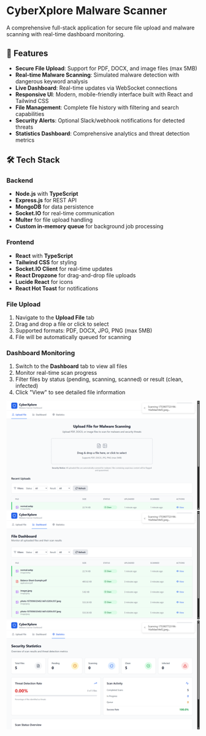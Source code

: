 # CyberXplore Malware Scanner

A comprehensive full-stack application for secure file upload and malware scanning with real-time dashboard monitoring.

## 🚀 Features

- **Secure File Upload**: Support for PDF, DOCX, and image files (max 5MB)
- **Real-time Malware Scanning**: Simulated malware detection with dangerous keyword analysis
- **Live Dashboard**: Real-time updates via WebSocket connections
- **Responsive UI**: Modern, mobile-friendly interface built with React and Tailwind CSS
- **File Management**: Complete file history with filtering and search capabilities
- **Security Alerts**: Optional Slack/webhook notifications for detected threats
- **Statistics Dashboard**: Comprehensive analytics and threat detection metrics

## 🛠 Tech Stack

### Backend
- **Node.js** with **TypeScript**
- **Express.js** for REST API
- **MongoDB** for data persistence
- **Socket.IO** for real-time communication
- **Multer** for file upload handling
- **Custom in-memory queue** for background job processing

### Frontend
- **React** with **TypeScript**
- **Tailwind CSS** for styling
- **Socket.IO Client** for real-time updates
- **React Dropzone** for drag-and-drop file uploads
- **Lucide React** for icons
- **React Hot Toast** for notifications


### File Upload
1. Navigate to the **Upload File** tab
2. Drag and drop a file or click to select
3. Supported formats: PDF, DOCX, JPG, PNG (max 5MB)
4. File will be automatically queued for scanning

### Dashboard Monitoring
1. Switch to the **Dashboard** tab to view all files
2. Monitor real-time scan progress
3. Filter files by status (pending, scanning, scanned) or result (clean, infected)
4. Click "View" to see detailed file information


![alt text](<Screenshot (1200).png>)
![alt text](<Screenshot (1201).png>)
![alt text](<Screenshot (1202).png>)